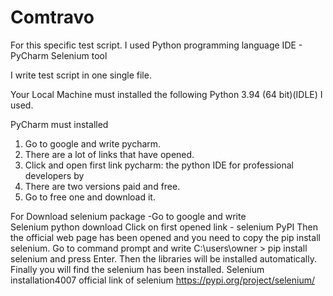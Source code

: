 # Comtravo
For this specific test script.
I used Python programming language
IDE - PyCharm
Selenium tool

I write test script in one single file.

Your Local Machine must installed the following
Python 3.94 (64 bit)(IDLE) I used.

PyCharm must installed

1. Go to google and write pycharm.
2. There are a lot of links that have opened.
3. Click and open first link pycharm: the python IDE for professional developers by 
4. There are two versions paid and free.
5. Go to free one and download it.


For Download selenium package 
-Go to google and write  
Selenium python download
Click on first opened link -  selenium PyPI 
Then the official web page has been opened and you need to copy the pip install selenium.
Go to command prompt and write 
C:\users\owner > pip install selenium and press Enter.
Then the libraries will be installed automatically.
Finally you will find the selenium has been installed.
Selenium installation4007
official link of selenium
https://pypi.org/project/selenium/


